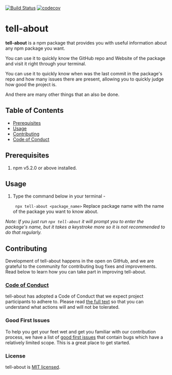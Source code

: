 [![Build Status](https://travis-ci.org/yashguptaz/tell-about.svg?branch=master)](https://travis-ci.org/yashguptaz/tell-about)
[![codecov](https://codecov.io/gh/yashguptaz/tell-about/branch/master/graph/badge.svg)](https://codecov.io/gh/yashguptaz/tell-about)

# tell-about

**tell-about** is a npm package that provides you with useful information about any npm package you want. 

You can use it to quickly know the GitHub repo and Website of the package and visit it right through your terminal.

You can use it to quickly know when was the last commit in the package's repo and how many issues there are present, allowing you to quickly judge how good the project is.

And there are many other things that an also be done.

## Table of Contents

- [Prerequisites](#prerequisites)
- [Usage](#usage)
- [Contributing](#contributing)
- [Code of Conduct](#code-of-conduct)

## Prerequisites

1. npm v5.2.0 or above installed.

## Usage

1. Type the command below in your terminal -

   ``` npx tell-about <package_name>``` 
   Replace package name with the name of the package you want to know about.

*Note: If you just run `npx tell-about` it will prompt you to enter the package's name, but it takes a keystroke more so it is not recommended to do that regularly.*


## Contributing

Development of tell-about happens in the open on GitHub, and we are grateful to the community for contributing bug fixes and improvements. Read below to learn how you can take part in improving tell-about.

### [Code of Conduct](./CODE_OF_CONDUCT.md)

tell-about has adopted a Code of Conduct that we expect project participants to adhere to. Please read [the full text](./CODE_OF_CONDUCT.md) so that you can understand what actions will and will not be tolerated.

### Good First Issues

To help you get your feet wet and get you familiar with our contribution process, we have a list of [good first issues](https://github.com/organization--or-user/repo-name/labels/good%20first%20issue) that contain bugs which have a relatively limited scope. This is a great place to get started.

### License

tell-about is [MIT licensed](./LICENSE).